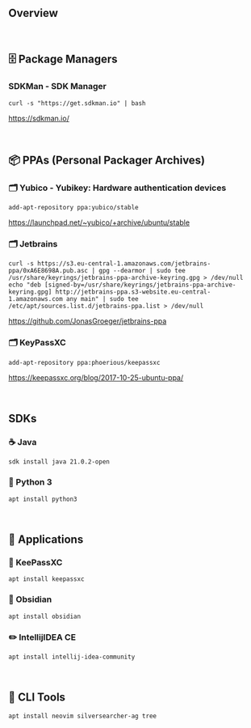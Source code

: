 ## Overview

<br/>

## :file_cabinet: Package Managers 

### SDKMan - SDK Manager
```
curl -s "https://get.sdkman.io" | bash
```
https://sdkman.io/

<br/>

## :package: PPAs (Personal Packager Archives)

### :card_index_dividers: Yubico - Yubikey: Hardware authentication devices
```
add-apt-repository ppa:yubico/stable
```

https://launchpad.net/~yubico/+archive/ubuntu/stable

### :card_index_dividers: Jetbrains
```
curl -s https://s3.eu-central-1.amazonaws.com/jetbrains-ppa/0xA6E8698A.pub.asc | gpg --dearmor | sudo tee /usr/share/keyrings/jetbrains-ppa-archive-keyring.gpg > /dev/null
echo "deb [signed-by=/usr/share/keyrings/jetbrains-ppa-archive-keyring.gpg] http://jetbrains-ppa.s3-website.eu-central-1.amazonaws.com any main" | sudo tee /etc/apt/sources.list.d/jetbrains-ppa.list > /dev/null
```

https://github.com/JonasGroeger/jetbrains-ppa

### :card_index_dividers: KeyPassXC
```
add-apt-repository ppa:phoerious/keepassxc
```

https://keepassxc.org/blog/2017-10-25-ubuntu-ppa/

<br/>

## SDKs

### :coffee: Java
```
sdk install java 21.0.2-open
```

### :snake: Python 3
```
apt install python3
```

<br/>

## :rocket: Applications
### :key: KeePassXC
```
apt install keepassxc
```

### :memo: Obsidian
```
apt install obsidian
```

### :pencil2: IntellijIDEA CE
```
apt install intellij-idea-community
```

<br/>

## :toolbox: CLI Tools
```
apt install neovim silversearcher-ag tree
```